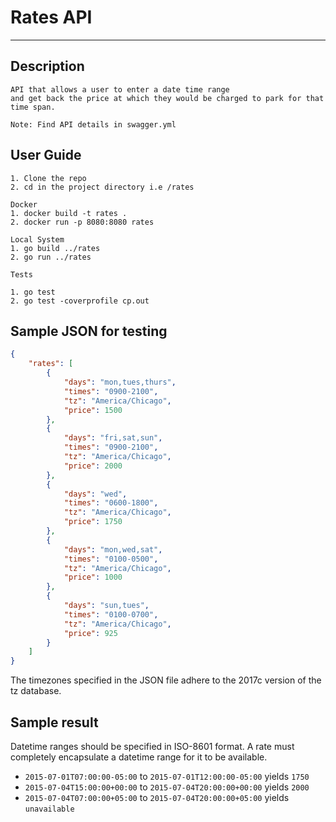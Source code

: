 # **Rates API**
------------

##  Description
    API that allows a user to enter a date time range
    and get back the price at which they would be charged to park for that time span.
    
    Note: Find API details in swagger.yml
    

## User Guide
    
    1. Clone the repo
    2. cd in the project directory i.e /rates
    
    Docker 
    1. docker build -t rates .
    2. docker run -p 8080:8080 rates

    Local System
    1. go build ../rates
    2. go run ../rates

    Tests

    1. go test
    2. go test -coverprofile cp.out 


## Sample JSON for testing
```json
{
    "rates": [
        {
            "days": "mon,tues,thurs",
            "times": "0900-2100",
            "tz": "America/Chicago",
            "price": 1500
        },
        {
            "days": "fri,sat,sun",
            "times": "0900-2100",
            "tz": "America/Chicago",
            "price": 2000
        },
        {
            "days": "wed",
            "times": "0600-1800",
            "tz": "America/Chicago",
            "price": 1750
        },
        {
            "days": "mon,wed,sat",
            "times": "0100-0500",
            "tz": "America/Chicago",
            "price": 1000
        },
        {
            "days": "sun,tues",
            "times": "0100-0700",
            "tz": "America/Chicago",
            "price": 925
        }
    ]
}

```
The timezones specified in the JSON file adhere to the 2017c version of the tz database.

## Sample result
Datetime ranges should be specified in ISO-8601 format.  A rate must completely encapsulate a datetime range for it to be available.


* `2015-07-01T07:00:00-05:00` to `2015-07-01T12:00:00-05:00`  yields `1750`
* `2015-07-04T15:00:00+00:00` to `2015-07-04T20:00:00+00:00`  yields `2000`
* `2015-07-04T07:00:00+05:00` to `2015-07-04T20:00:00+05:00`  yields `unavailable`